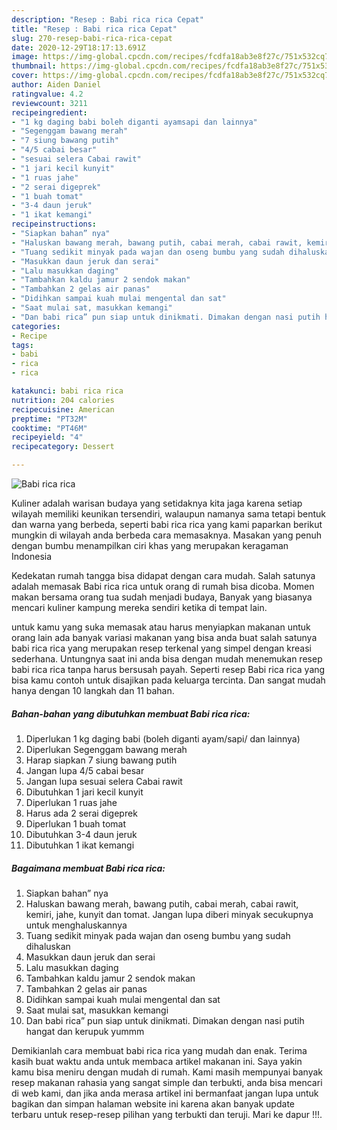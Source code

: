 ```yaml
---
description: "Resep : Babi rica rica Cepat"
title: "Resep : Babi rica rica Cepat"
slug: 270-resep-babi-rica-rica-cepat
date: 2020-12-29T18:17:13.691Z
image: https://img-global.cpcdn.com/recipes/fcdfa18ab3e8f27c/751x532cq70/babi-rica-rica-foto-resep-utama.jpg
thumbnail: https://img-global.cpcdn.com/recipes/fcdfa18ab3e8f27c/751x532cq70/babi-rica-rica-foto-resep-utama.jpg
cover: https://img-global.cpcdn.com/recipes/fcdfa18ab3e8f27c/751x532cq70/babi-rica-rica-foto-resep-utama.jpg
author: Aiden Daniel
ratingvalue: 4.2
reviewcount: 3211
recipeingredient:
- "1 kg daging babi boleh diganti ayamsapi dan lainnya"
- "Segenggam bawang merah"
- "7 siung bawang putih"
- "4/5 cabai besar"
- "sesuai selera Cabai rawit"
- "1 jari kecil kunyit"
- "1 ruas jahe"
- "2 serai digeprek"
- "1 buah tomat"
- "3-4 daun jeruk"
- "1 ikat kemangi"
recipeinstructions:
- "Siapkan bahan” nya"
- "Haluskan bawang merah, bawang putih, cabai merah, cabai rawit, kemiri, jahe, kunyit dan tomat. Jangan lupa diberi minyak secukupnya untuk menghaluskannya"
- "Tuang sedikit minyak pada wajan dan oseng bumbu yang sudah dihaluskan"
- "Masukkan daun jeruk dan serai"
- "Lalu masukkan daging"
- "Tambahkan kaldu jamur 2 sendok makan"
- "Tambahkan 2 gelas air panas"
- "Didihkan sampai kuah mulai mengental dan sat"
- "Saat mulai sat, masukkan kemangi"
- "Dan babi rica” pun siap untuk dinikmati. Dimakan dengan nasi putih hangat dan kerupuk yummm"
categories:
- Recipe
tags:
- babi
- rica
- rica

katakunci: babi rica rica 
nutrition: 204 calories
recipecuisine: American
preptime: "PT32M"
cooktime: "PT46M"
recipeyield: "4"
recipecategory: Dessert

---
```



![Babi rica rica](https://img-global.cpcdn.com/recipes/fcdfa18ab3e8f27c/751x532cq70/babi-rica-rica-foto-resep-utama.jpg)

Kuliner adalah warisan budaya yang setidaknya kita jaga karena setiap wilayah memiliki keunikan tersendiri, walaupun namanya sama tetapi bentuk dan warna yang berbeda, seperti babi rica rica yang kami paparkan berikut mungkin di wilayah anda berbeda cara memasaknya. Masakan yang penuh dengan bumbu menampilkan ciri khas yang merupakan keragaman Indonesia

Kedekatan rumah tangga bisa didapat dengan cara mudah. Salah satunya adalah memasak Babi rica rica untuk orang di rumah bisa dicoba. Momen makan bersama orang tua sudah menjadi budaya, Banyak yang biasanya mencari kuliner kampung mereka sendiri ketika di tempat lain.



untuk kamu yang suka memasak atau harus menyiapkan makanan untuk orang lain ada banyak variasi makanan yang bisa anda buat salah satunya babi rica rica yang merupakan resep terkenal yang simpel dengan kreasi sederhana. Untungnya saat ini anda bisa dengan mudah menemukan resep babi rica rica tanpa harus bersusah payah.
Seperti resep Babi rica rica yang bisa kamu contoh untuk disajikan pada keluarga tercinta. Dan sangat mudah hanya dengan 10 langkah dan 11 bahan.


<!--inarticleads1-->

##### Bahan-bahan yang dibutuhkan membuat Babi rica rica:

1. Diperlukan 1 kg daging babi (boleh diganti ayam/sapi/ dan lainnya)
1. Diperlukan Segenggam bawang merah
1. Harap siapkan 7 siung bawang putih
1. Jangan lupa 4/5 cabai besar
1. Jangan lupa sesuai selera Cabai rawit
1. Dibutuhkan 1 jari kecil kunyit
1. Diperlukan 1 ruas jahe
1. Harus ada 2 serai digeprek
1. Diperlukan 1 buah tomat
1. Dibutuhkan 3-4 daun jeruk
1. Dibutuhkan 1 ikat kemangi




<!--inarticleads2-->

##### Bagaimana membuat  Babi rica rica:

1. Siapkan bahan” nya
1. Haluskan bawang merah, bawang putih, cabai merah, cabai rawit, kemiri, jahe, kunyit dan tomat. Jangan lupa diberi minyak secukupnya untuk menghaluskannya
1. Tuang sedikit minyak pada wajan dan oseng bumbu yang sudah dihaluskan
1. Masukkan daun jeruk dan serai
1. Lalu masukkan daging
1. Tambahkan kaldu jamur 2 sendok makan
1. Tambahkan 2 gelas air panas
1. Didihkan sampai kuah mulai mengental dan sat
1. Saat mulai sat, masukkan kemangi
1. Dan babi rica” pun siap untuk dinikmati. Dimakan dengan nasi putih hangat dan kerupuk yummm




Demikianlah cara membuat babi rica rica yang mudah dan enak. Terima kasih buat waktu anda untuk membaca artikel makanan ini. Saya yakin kamu bisa meniru dengan mudah di rumah. Kami masih mempunyai banyak resep makanan rahasia yang sangat simple dan terbukti, anda bisa mencari di web kami, dan jika anda merasa artikel ini bermanfaat jangan lupa untuk bagikan dan simpan halaman website ini karena akan banyak update terbaru untuk resep-resep pilihan yang terbukti dan teruji. Mari ke dapur !!!. 

